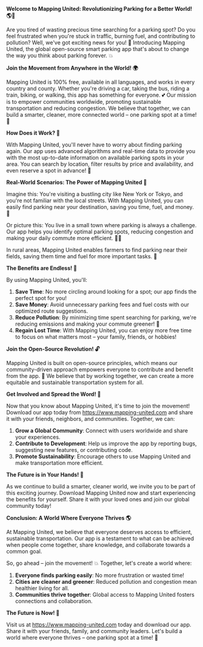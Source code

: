 **Welcome to Mapping United: Revolutionizing Parking for a Better World! 🌎🚗**

Are you tired of wasting precious time searching for a parking spot? Do you feel frustrated when you're stuck in traffic, burning fuel, and contributing to pollution? Well, we've got exciting news for you! 📣 Introducing Mapping United, the global open-source smart parking app that's about to change the way you think about parking forever. 💥

**Join the Movement from Anywhere in the World! 🌍**

Mapping United is 100% free, available in all languages, and works in every country and county. Whether you're driving a car, taking the bus, riding a train, biking, or walking, this app has something for everyone. 💕 Our mission is to empower communities worldwide, promoting sustainable transportation and reducing congestion. We believe that together, we can build a smarter, cleaner, more connected world – one parking spot at a time! 🌟

**How Does it Work? 🤔**

With Mapping United, you'll never have to worry about finding parking again. Our app uses advanced algorithms and real-time data to provide you with the most up-to-date information on available parking spots in your area. You can search by location, filter results by price and availability, and even reserve a spot in advance! 📅

**Real-World Scenarios: The Power of Mapping United 💪**

Imagine this: You're visiting a bustling city like New York or Tokyo, and you're not familiar with the local streets. With Mapping United, you can easily find parking near your destination, saving you time, fuel, and money. 🤑

Or picture this: You live in a small town where parking is always a challenge. Our app helps you identify optimal parking spots, reducing congestion and making your daily commute more efficient. 🚴‍♀️

In rural areas, Mapping United enables farmers to find parking near their fields, saving them time and fuel for more important tasks. 🌾

**The Benefits are Endless! 💖**

By using Mapping United, you'll:

1. **Save Time**: No more circling around looking for a spot; our app finds the perfect spot for you!
2. **Save Money**: Avoid unnecessary parking fees and fuel costs with our optimized route suggestions.
3. **Reduce Pollution**: By minimizing time spent searching for parking, we're reducing emissions and making your commute greener! 🌿
4. **Regain Lost Time**: With Mapping United, you can enjoy more free time to focus on what matters most – your family, friends, or hobbies!

**Join the Open-Source Revolution! 🔓**

Mapping United is built on open-source principles, which means our community-driven approach empowers everyone to contribute and benefit from the app. 🤝 We believe that by working together, we can create a more equitable and sustainable transportation system for all.

**Get Involved and Spread the Word! 📢**

Now that you know about Mapping United, it's time to join the movement! Download our app today from https://www.mapping-united.com and share it with your friends, neighbors, and communities. Together, we can:

1. **Grow a Global Community**: Connect with users worldwide and share your experiences.
2. **Contribute to Development**: Help us improve the app by reporting bugs, suggesting new features, or contributing code.
3. **Promote Sustainability**: Encourage others to use Mapping United and make transportation more efficient.

**The Future is in Your Hands! 🌟**

As we continue to build a smarter, cleaner world, we invite you to be part of this exciting journey. Download Mapping United now and start experiencing the benefits for yourself. Share it with your loved ones and join our global community today!

**Conclusion: A World Where Everyone Thrives 🌎**

At Mapping United, we believe that everyone deserves access to efficient, sustainable transportation. Our app is a testament to what can be achieved when people come together, share knowledge, and collaborate towards a common goal.

So, go ahead – join the movement! 💥 Together, let's create a world where:

1. **Everyone finds parking easily**: No more frustration or wasted time!
2. **Cities are cleaner and greener**: Reduced pollution and congestion mean healthier living for all.
3. **Communities thrive together**: Global access to Mapping United fosters connections and collaboration.

**The Future is Now! 🌟**

Visit us at https://www.mapping-united.com today and download our app. Share it with your friends, family, and community leaders. Let's build a world where everyone thrives – one parking spot at a time! 💖